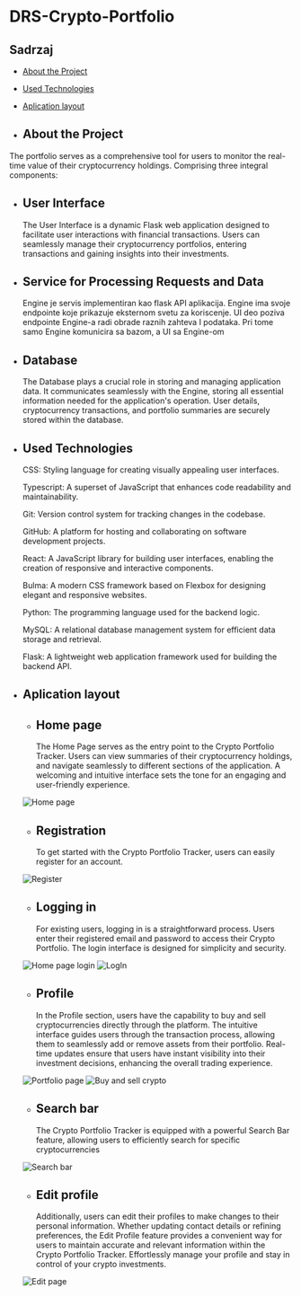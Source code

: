 # DRS-Crypto-Portfolio


## Sadrzaj
- [About the Project](#about-the-project)
- [Used Technologies](#used-technologies)
- [Aplication layout](#aplication-layout)


- ## About the Project

The portfolio serves as a comprehensive tool for users to monitor the real-time value of their cryptocurrency holdings. Comprising three integral components:

- ## User Interface
    The User Interface is a dynamic Flask web application designed to facilitate user interactions with financial transactions. Users can seamlessly manage their cryptocurrency portfolios, entering transactions and gaining insights into their investments.

- ## Service for Processing Requests and Data
    Engine je servis implementiran kao flask API aplikacija. Engine ima svoje endpointe koje prikazuje eksternom svetu za koriscenje. UI deo poziva endpointe Engine-a radi obrade raznih zahteva I podataka. Pri tome samo Engine komunicira sa bazom, a UI sa Engine-om

- ## Database
    The Database plays a crucial role in storing and managing application data. It communicates seamlessly with the Engine, storing all essential information needed for the application's operation. User details, cryptocurrency transactions, and portfolio summaries are securely stored within the database.

- ## Used Technologies

    CSS: Styling language for creating visually appealing user interfaces.

    Typescript: A superset of JavaScript that enhances code readability and maintainability.

    Git: Version control system for tracking changes in the codebase.

    GitHub: A platform for hosting and collaborating on software development projects.

    React: A JavaScript library for building user interfaces, enabling the creation of responsive and interactive components.

    Bulma: A modern CSS framework based on Flexbox for designing elegant and responsive websites.

    Python: The programming language used for the backend logic.

    MySQL: A relational database management system for efficient data storage and retrieval.

    Flask: A lightweight web application framework used for building the backend API.
    

- ## Aplication layout
       

    - ## Home page

        The Home Page serves as the entry point to the Crypto Portfolio Tracker. Users can view summaries of their cryptocurrency holdings, and navigate seamlessly to different sections of the application. A welcoming and intuitive interface sets the tone for an engaging and user-friendly experience.

    ![Home page](home-page.png)
    

     - ## Registration

        To get started with the Crypto Portfolio Tracker, users can easily register for an account. 

    ![Register](register-page.png)

     - ## Logging in

        For existing users, logging in is a straightforward process. Users enter their registered email and password to access their Crypto Portfolio. The login interface is designed for simplicity and security.

    ![Home page login](home-login.png)
    ![LogIn](login-page.png)
    
     - ## Profile

        In the Profile section, users have the capability to buy and sell cryptocurrencies directly through the platform. The intuitive interface guides users through the transaction process, allowing them to seamlessly add or remove assets from their portfolio. Real-time updates ensure that users have instant visibility into their investment decisions, enhancing the overall trading experience. 

    ![Portfolio page](portfolio-page.png)
    ![Buy and sell crypto](buy-and-sell.png)

    - ## Search bar

        The Crypto Portfolio Tracker is equipped with a powerful Search Bar feature, allowing users to efficiently search for specific cryptocurrencies 

     ![Search bar](search-bar.png)

    - ## Edit profile
        Additionally, users can edit their profiles to make changes to their personal information. Whether updating contact details or refining preferences, the Edit Profile feature provides a convenient way for users to maintain accurate and relevant information within the Crypto Portfolio Tracker. Effortlessly manage your profile and stay in control of your crypto investments.

    ![Edit page](edit-page.png)










